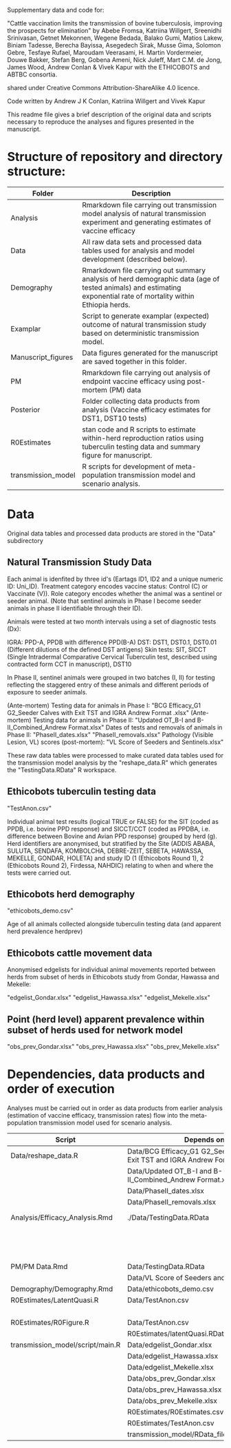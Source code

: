 Supplementary data and code for:

"Cattle vaccination limits the transmission of bovine tuberculosis, improving the prospects for elimination" by Abebe Fromsa, Katriina Willgert, Sreenidhi Srinivasan, Getnet Mekonnen, Wegene Bedada, Balako Gumi, Matios Lakew, Biniam Tadesse, Berecha Bayissa, Asegedech Sirak, Musse Gima, Solomon Gebre, Tesfaye Rufael, Maroudam Veerasami, H. Martin Vordermeier, Douwe Bakker, Stefan Berg, Gobena Ameni, Nick Juleff,
Mart C.M. de Jong, James Wood, Andrew Conlan & Vivek Kapur with the ETHICOBOTS and ABTBC consortia.

shared under Creative Commons Attribution-ShareAlike 4.0 licence.

Code written by Andrew J K Conlan, Katriina Willgert and Vivek Kapur

This readme file gives a brief description of the original data and scripts necessary to reproduce the analyses and figures presented in the manuscript.

# Structure of repository and directory structure:

| Folder      | Description |
| ----------- | ----------- |
| Analysis    |  Rmarkdown file carrying out transmission model analysis of natural transmission experiment and generating estimates of vaccine efficacy      |
| Data   | All raw data sets and processed data tables used for analysis and model development (described below).        |
| Demography   | Rmarkdown file carrying out summary analysis of herd demographic data (age of tested animals) and estimating exponential rate of mortality within Ethiopia herds.        |
| Examplar   |  Script to generate examplar (expected) outcome of natural transmission study based on deterministic transmission model.       |
| Manuscript_figures   | Data figures generated for the manuscript are saved together in this folder.
| PM   |  Rmarkdown file carrying out analysis of endpoint vaccine efficacy using post-mortem (PM) data       |
| Posterior   |  Folder collecting data products from analysis (Vaccine efficacy estimates for DST1, DST10 tests)       |
| R0Estimates   |  stan code and R scripts to estimate within-herd reproduction ratios using tuberculin testing data and summary figure for manuscript.       |
| transmission_model   |  R scripts for development of meta-population transmission model and scenario analysis.       |

# Data

Original data tables and processed data products are stored in the "Data" subdirectory

## Natural Transmission Study Data 

Each animal is idenfited by three id's (Eartags ID1, ID2 and a unique numeric ID: Uni_ID). 
Treatment category encodes vaccine status: Control (C) or Vaccinate (V)).
Role category encodes whether the animal was a sentinel or seeder animal. (Note that sentinel animals in Phase I become seeder animals in phase II identifiable through their ID).

Animals were tested at two month intervals using a set of diagnostic tests (Dx):

IGRA: PPD-A, PPDB with difference PPD(B-A)
DST: DST1, DST0.1, DST0.01 (Different dilutions of the defined DST antigens)
Skin tests: SIT, SICCT (Single Intradermal Comparative Cervical Tuberculin test, described using contracted form CCT in manuscript), DST10

In Phase II, sentinel animals were grouped in two batches (I, II) for testing reflecting the staggered entry of these animals and different periods of exposure to seeder animals.

(Ante-mortem) Testing data for animals in Phase I:
"BCG Efficacy_G1 G2_Seeder Calves with Exit TST and IGRA Andrew Format .xlsx"
(Ante-mortem) Testing data for animals in Phase II:
"Updated OT_B-I and B-II_Combined_Andrew Format.xlsx"
Dates of tests and removals of animals in Phase II:
"PhaseII_dates.xlsx"
"PhaseII_removals.xlsx"
Pathology (Visible Lesion, VL) scores (post-mortem):
"VL Score of Seeders and Sentinels.xlsx"

These raw data tables were processed to make curated data tables used for the transmission model analysis by the "reshape_data.R" which generates the "TestingData.RData" R workspace.

## Ethicobots tuberculin testing data 

"TestAnon.csv"

Individual animal test results (logical TRUE or FALSE) for the SIT (coded as PPDB, i.e. bovine PPD response) and SICCT/CCT (coded as PPDBA, i.e. difference between Bovine and Avian PPD response) grouped by herd (g). Herd identifiers are anonymised, but stratified by the Site (ADDIS ABABA, SULUTA, SENDAFA, KOMBOLCHA, DEBRE-ZEIT, SEBETA, HAWASSA, MEKELLE, GONDAR, HOLETA) and study ID (1 (Ethicobots Round 1), 2 (Ethicobots Round 2), Firdessa, NAHDIC) relating to when and where the tests were carried out.

## Ethicobots herd demography 

"ethicobots_demo.csv"

Age of all animals collected alongside tuberculin testing data (and apparent herd prevalence herdprev)

## Ethicobots cattle movement data 

Anonymised edgelists for individual animal movements reported between herds from subset of herds in Ethicobots study from Gondar, Hawassa and Mekelle:

"edgelist_Gondar.xlsx"
"edgelist_Hawassa.xlsx"
"edgelist_Mekelle.xlsx"

## Point (herd level) apparent prevalence within subset of herds used for network model 

"obs_prev_Gondar.xlsx"
"obs_prev_Hawassa.xlsx"
"obs_prev_Mekelle.xlsx"

# Dependencies, data products and order of execution

Analyses must be carried out in order as data products from earlier analysis (estimation of vaccine efficacy, transmission rates) flow into the meta-population transmission model used for scenario analysis.

| Script                    | Depends on                                                                           | Generates Data Products        | Figures           |
|-------------------------- |--------------------------------------------------------------------------------------|--------------------------------|-------------------|
| Data/reshape_data.R       | Data/BCG Efficacy_G1 G2_Seeder Calves with Exit TST and IGRA Andrew Format .xlsx   | Data/TestingData.RData       |                   |
|                           | Data/Updated OT_B-I and B-II_Combined_Andrew Format.xlsx                           |                                |                   |
|                           | Data/PhaseII_dates.xlsx                                                            |                                |                   |
|                           | Data/PhaseII_removals.xlsx                                                         |                                |                   |
| Analysis/Efficacy_Analysis.Rmd   | ./Data/TestingData.RData              |  transmission_model/RData_files/vacc_eff.RData                              | Fig_S3, Fig_2     |
|                           |                                       | Posterior/dst_post.RData | | |
|                           |                                       | Posterior/dst1_post.csv | | |  
|                           |                                       | Posterior/dst10_post.csv | | |
| PM/PM Data.Rmd            | Data/TestingData.RData | ||
|                           | Data/VL Score of Seeders and Sentinels.xlsx |||
| Demography/Demography.Rmd | Data/ethicobots_demo.csv            | Demography/MortalityExp.csv | | | 
| R0Estimates/LatentQuasi.R | Data/TestAnon.csv | R0Estimates/LatentQuasi.RData | | | 
|                           |                     | R0Estimates/R0Estimates.csv | | | 
| R0Estimates/R0Figure.R    | Data/TestAnon.csv | | Fig_S6 |
|                           | R0Estimates/latentQuasi.RData ||| 
| transmission_model/script/main.R | Data/edgelist_Gondar.xlsx || Fig_3|
| | Data/edgelist_Hawassa.xlsx |||
| | Data/edgelist_Mekelle.xlsx |||
| | Data/obs_prev_Gondar.xlsx |||
| | Data/obs_prev_Hawassa.xlsx |||
| | Data/obs_prev_Mekelle.xlsx |||
| | R0Estimates/R0Estimates.csv |||
| | R0Estimates/TestAnon.csv |||
| | transmission_model/RData_files/vacc_eff.RData |||


